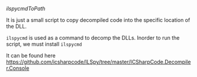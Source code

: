 *ilspycmdToPath*

It is just a small script to copy decompiled code into the specific location of the DLL.

`ilspycmd` is used as a command to decomp the DLLs. Inorder to run the script, we must install `ilspycmd`

It can be found here https://github.com/icsharpcode/ILSpy/tree/master/ICSharpCode.Decompiler.Console
